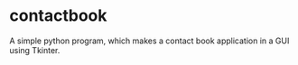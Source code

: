 # contactbook
A simple python  program, which makes a contact book application in a GUI using Tkinter.
